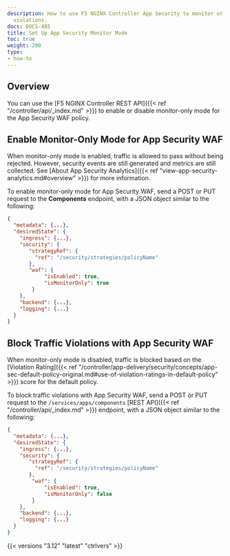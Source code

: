 ```yaml
---
description: How to use F5 NGINX Controller App Security to monitor or block security
  violations.
docs: DOCS-485
title: Set Up App Security Monitor Mode
toc: true
weight: 200
type:
- how-to
---
```


## Overview

You can use the [F5 NGINX Controller REST API]({{< ref "/controller/api/_index.md" >}}) to enable or disable monitor-only mode for the App Security WAF policy.

## Enable Monitor-Only Mode for App Security WAF

When monitor-only mode is enabled, traffic is allowed to pass without being rejected. However, security events are still generated and metrics are still collected. See [About App Security Analytics]({{< ref "view-app-security-analytics.md#overview" >}}) for more information.

To enable monitor-only mode for App Security WAF, send a POST or PUT request to the **Components** endpoint, with a JSON object similar to the following:

```json
{
  "metadata": {...},
  "desiredState": {
    "ingress": {...},
    "security": {
       "strategyRef": {
         "ref": "/security/strategies/policyName"
       },
       "waf": {
            "isEnabled": true,
            "isMonitorOnly": true
        }
    },
    "backend": {...},
    "logging": {...}
  }
}
```

## Block Traffic Violations with App Security WAF

When monitor-only mode is disabled, traffic is blocked based on the [Violation Rating]({{< ref "/controller/app-delivery/security/concepts/app-sec-default-policy-original.md#use-of-violation-ratings-in-default-policy" >}}) score for the default policy.

To block traffic violations with App Security WAF, send a POST or PUT request to the `/services/apps/components` [REST API]({{< ref "/controller/api/_index.md" >}}) endpoint, with a JSON object similar to the following:

```json
{
  "metadata": {...},
  "desiredState": {
    "ingress": {...},
    "security": {
       "strategyRef": {
         "ref": "/security/strategies/policyName"
       },
        "waf": {
            "isEnabled": true,
            "isMonitorOnly": false
        }
    },
    "backend": {...},
    "logging": {...}
  }
}
```

{{< versions "3.12" "latest" "ctrlvers" >}}
